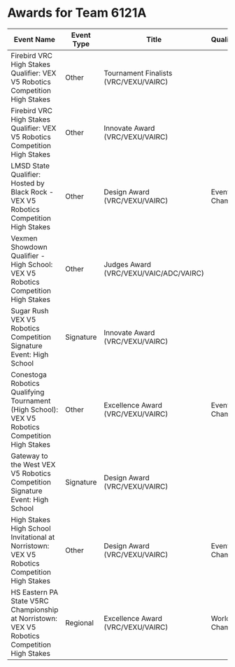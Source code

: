 # Awards for Team 6121A

| Event Name | Event Type | Title | Qualifications |
|------------|------------|-------|----------------|
| Firebird VRC High Stakes Qualifier: VEX V5 Robotics Competition High Stakes | Other | Tournament Finalists (VRC/VEXU/VAIRC) |  |
| Firebird VRC High Stakes Qualifier: VEX V5 Robotics Competition High Stakes | Other | Innovate Award (VRC/VEXU/VAIRC) |  |
| LMSD State Qualifier: Hosted by Black Rock - VEX V5 Robotics Competition High Stakes | Other | Design Award (VRC/VEXU/VAIRC) | Event Region Championship |
| Vexmen Showdown Qualifier - High School: VEX V5 Robotics Competition High Stakes | Other | Judges Award (VRC/VEXU/VAIC/ADC/VAIRC) |  |
| Sugar Rush VEX V5 Robotics Competition Signature Event: High School | Signature | Innovate Award (VRC/VEXU/VAIRC) |  |
| Conestoga Robotics Qualifying Tournament (High School): VEX V5 Robotics Competition High Stakes | Other | Excellence Award (VRC/VEXU/VAIRC) | Event Region Championship |
| Gateway to the West VEX V5 Robotics Competition Signature Event: High School | Signature | Design Award (VRC/VEXU/VAIRC) |  |
| High Stakes High School Invitational at Norristown: VEX V5 Robotics Competition High Stakes | Other | Design Award (VRC/VEXU/VAIRC) | Event Region Championship |
| HS Eastern PA State V5RC Championship at Norristown: VEX V5 Robotics Competition High Stakes | Regional | Excellence Award (VRC/VEXU/VAIRC) | World Championship |
